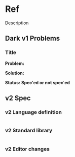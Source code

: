 # Ref

Description

## Dark v1 Problems

### Title

**Problem:**

**Solution:**

**Status: Spec'ed or not spec'ed**

## v2 Spec

### v2 Language definition

```fsharp
```

### v2 Standard library

```fsharp
```

### v2 Editor changes

###
